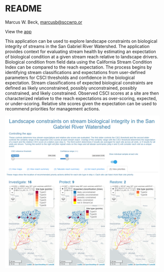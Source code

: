 # README

Marcus W. Beck, [marcusb@sccwrp.or](mailto:marcusb@sccwrp.org)

View the [app](https://beckmw.shinyapps.io/sgrrmp_classify/)

This application can be used to explore landscape constraints on biological integrity of streams in the San Gabriel River Watershed.  The application provides context for evaluating stream health by estimating an expectation of biological condition at a given stream reach relative to landscape drivers. Biological condition from field data using the California Stream Condition Index can be compared to the reach expectation.  The process begins by identifying stream classifications and expectations from user-defined parameters for CSCI thresholds and confidence in the biological expectation. Stream classifications of expected biological constraints are defined as likely unconstrained, possibly unconstrained, possibly constrained, and likely constrained.  Observed CSCI scores at a site are then characterized relative to the reach expectations as over-scoring, expected, or under-scoring.  Relative site scores given the expectation can be used to recommend priorities for management actions.

![](app.png)